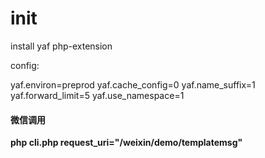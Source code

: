 # init

install yaf php-extension

config:

yaf.environ=preprod
yaf.cache_config=0
yaf.name_suffix=1
yaf.forward_limit=5
yaf.use_namespace=1


#### 微信调用

**php cli.php request_uri="/weixin/demo/templatemsg"**